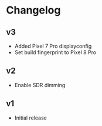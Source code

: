 # Changelog

## v3
- Added Pixel 7 Pro displayconfig
- Set build fingerprint to Pixel 8 Pro

## v2
- Enable SDR dimming

## v1
- Initial release
